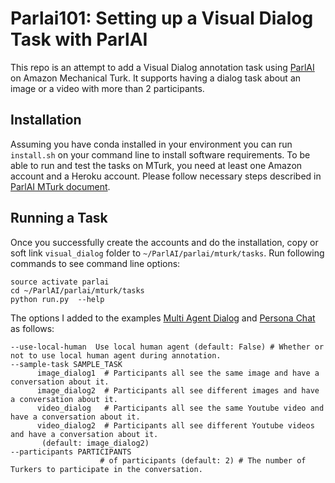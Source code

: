 # Parlai101: Setting up a Visual Dialog Task with ParlAI

This repo is an attempt to add a Visual Dialog annotation task using [ParlAI](https://github.com/facebookresearch/ParlAI) on Amazon Mechanical Turk. It supports having a dialog task about an image or a video with more than 2 participants.

## Installation

Assuming you have conda installed in your environment you can run `install.sh` on your command line to install software requirements.
To be able to run and test the tasks on MTurk, you need at least one Amazon account and a Heroku account. Please follow necessary steps described in [ParlAI MTurk document](http://www.parl.ai/static/docs/tutorial_mturk.html#running-a-task).

## Running a Task

Once you successfully create the accounts and do the installation, copy or soft link `visual_dialog` folder to `~/ParlAI/parlai/mturk/tasks`.
Run following commands to see command line options:

    source activate parlai
    cd ~/ParlAI/parlai/mturk/tasks
    python run.py  --help

The options I added to the examples [Multi Agent Dialog](https://github.com/facebookresearch/ParlAI/tree/ee6111f159afbb21f6af47309b9ef94c971c6029/parlai/mturk/tasks/multi_agent_dialog) and [Persona Chat](https://github.com/facebookresearch/ParlAI/tree/ee6111f159afbb21f6af47309b9ef94c971c6029/parlai/mturk/tasks/personachat) as follows:

    --use-local-human  Use local human agent (default: False) # Whether or not to use local human agent during annotation.
    --sample-task SAMPLE_TASK
		  image_dialog1  # Participants all see the same image and have a conversation about it.
		  image_dialog2  # Participants all see different images and have a conversation about it.
		  video_dialog   # Participants all see the same Youtube video and have a conversation about it.
		  video_dialog2  # Participants all see different Youtube videos and have a conversation about it.
		   (default: image_dialog2)
    --participants PARTICIPANTS
                        # of participants (default: 2) # The number of Turkers to participate in the conversation.
